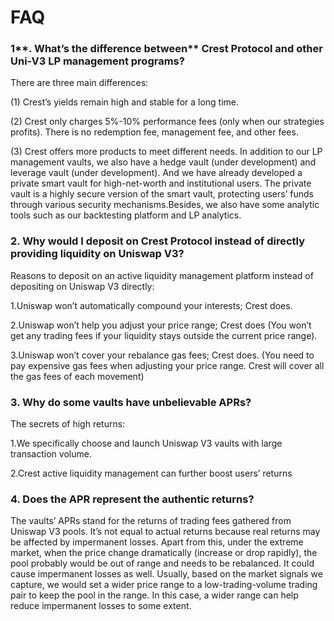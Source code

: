 # FAQ

### 1**. What’s the difference between** Crest Protocol **and other Uni-V3 LP management programs?** <a href="#6.-whats-the-difference-between-universe-finance-and-other-uni-v3-lp-management-programs" id="6.-whats-the-difference-between-universe-finance-and-other-uni-v3-lp-management-programs"></a>

There are three main differences:

(1) Crest’s yields remain high and stable for a long time.

(2) Crest only charges 5%-10% performance fees (only when our strategies profits). There is no redemption fee, management fee, and other fees.

(3) Crest offers more products to meet different needs. In addition to our LP management vaults, we also have a hedge vault (under development) and leverage vault (under development). And we have already developed a private smart vault for high-net-worth and institutional users. The private vault is a highly secure version of the smart vault, protecting users’ funds through various security mechanisms.Besides, we also have some analytic tools such as our backtesting platform and LP analytics. ​

### 2. Why would I deposit on Crest Protocol instead of directly providing liquidity on Uniswap V3? <a href="#4.-why-would-i-deposit-on-universe-finance-instead-of-directly-providing-liquidity-on-uniswap-v3" id="4.-why-would-i-deposit-on-universe-finance-instead-of-directly-providing-liquidity-on-uniswap-v3"></a>

Reasons to deposit on an active liquidity management platform instead of depositing on Uniswap V3 directly:

1.Uniswap won’t automatically compound your interests; Crest does.

2.Uniswap won’t help you adjust your price range; Crest does (You won’t get any trading fees if your liquidity stays outside the current price range).

3.Uniswap won’t cover your rebalance gas fees; Crest does. (You need to pay expensive gas fees when adjusting your price range. Crest will cover all the gas fees of each movement)

### 3. Why do some vaults have unbelievable APRs? <a href="#5.-why-do-some-vaults-have-unbelievable-aprs" id="5.-why-do-some-vaults-have-unbelievable-aprs"></a>

The secrets of high returns:

1.We specifically choose and launch Uniswap V3 vaults with large transaction volume.

2.Crest active liquidity management can further boost users’ returns

### 4. Does the APR represent the authentic returns? <a href="#6.-does-the-apr-represent-the-authentic-returns" id="6.-does-the-apr-represent-the-authentic-returns"></a>

The vaults’ APRs stand for the returns of trading fees gathered from Uniswap V3 pools. It’s not equal to actual returns because real returns may be affected by impermanent losses. Apart from this, under the extreme market, when the price change dramatically (increase or drop rapidly), the pool probably would be out of range and needs to be rebalanced. It could cause impermanent losses as well. Usually, based on the market signals we capture, we would set a wider price range to a low-trading-volume trading pair to keep the pool in the range. In this case, a wider range can help reduce impermanent losses to some extent.**​**

